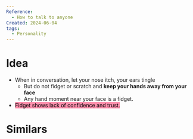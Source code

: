 ```yaml
---
Reference:
  - How to talk to anyone
Created: 2024-06-04
tags:
  - Personality
---
```

# Idea

* When in conversation, let your nose itch, your ears tingle 
	* But do not fidget or scratch and **keep your hands away from your face**
	* Any hand moment near your face is a fidget. 
* <mark style="background: #FF5582A6;">Fidget shows lack of confidence and trust.</mark>
# Similars

